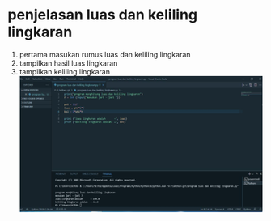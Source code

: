 # penjelasan luas dan keliling lingkaran
1. pertama masukan rumus luas dan keliling lingkaran
2. tampilkan hasil luas lingkaran
3. tampilkan keliling lingkaran
![gambar 1](gambar.jpg)

